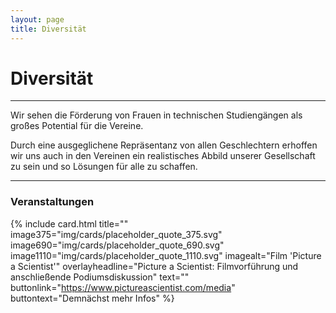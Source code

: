 ```yaml
---
layout: page
title: Diversität
---
```


# Diversität

***

Wir sehen die Förderung von Frauen in technischen Studiengängen als großes Potential für die Vereine.

Durch eine ausgeglichene Repräsentanz von allen Geschlechtern erhoffen wir uns auch in den Vereinen ein realistisches Abbild unserer Gesellschaft zu sein und so Lösungen für alle zu schaffen. 

***

### Veranstaltungen

{% include card.html title="" image375="img/cards/placeholder_quote_375.svg" image690="img/cards/placeholder_quote_690.svg" image1110="img/cards/placeholder_quote_1110.svg"
    imagealt="Film 'Picture a Scientist'" overlayheadline="Picture a Scientist: Filmvorführung und anschließende Podiumsdiskussion" text="" buttonlink="https://www.pictureascientist.com/media"
    buttontext="Demnächst mehr Infos" %}
